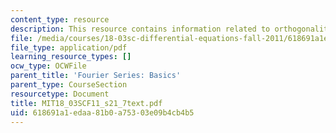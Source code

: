 ```yaml
---
content_type: resource
description: This resource contains information related to orthogonality relations.
file: /media/courses/18-03sc-differential-equations-fall-2011/618691a1edaa81b0a75303e09b4cb4b5_MIT18_03SCF11_s21_7text.pdf
file_type: application/pdf
learning_resource_types: []
ocw_type: OCWFile
parent_title: 'Fourier Series: Basics'
parent_type: CourseSection
resourcetype: Document
title: MIT18_03SCF11_s21_7text.pdf
uid: 618691a1-edaa-81b0-a753-03e09b4cb4b5
---
```


